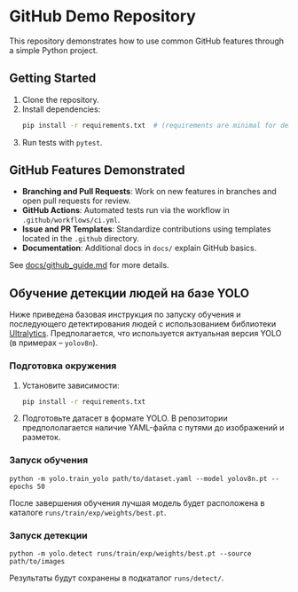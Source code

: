 # GitHub Demo Repository

This repository demonstrates how to use common GitHub features through a
simple Python project.

## Getting Started

1. Clone the repository.
2. Install dependencies:
   ```bash
   pip install -r requirements.txt  # (requirements are minimal for demo)
   ```
3. Run tests with `pytest`.

## GitHub Features Demonstrated

- **Branching and Pull Requests**: Work on new features in branches and open
  pull requests for review.
- **GitHub Actions**: Automated tests run via the workflow in
  `.github/workflows/ci.yml`.
- **Issue and PR Templates**: Standardize contributions using templates
  located in the `.github` directory.
- **Documentation**: Additional docs in `docs/` explain GitHub basics.

See [docs/github_guide.md](docs/github_guide.md) for more details.

## Обучение детекции людей на базе YOLO

Ниже приведена базовая инструкция по запуску обучения и последующего детектирования людей c использованием библиотеки [Ultralytics](https://github.com/ultralytics/ultralytics). Предполагается, что используется актуальная версия YOLO (в примерах – `yolov8n`).

### Подготовка окружения

1. Установите зависимости:
   ```bash
   pip install -r requirements.txt
   ```
2. Подготовьте датасет в формате YOLO. В репозитории предпололагается наличие YAML-файла с путями до изображений и разметок.

### Запуск обучения

```
python -m yolo.train_yolo path/to/dataset.yaml --model yolov8n.pt --epochs 50
```

После завершения обучения лучшая модель будет расположена в каталоге `runs/train/exp/weights/best.pt`.

### Запуск детекции

```
python -m yolo.detect runs/train/exp/weights/best.pt --source path/to/images
```

Результаты будут сохранены в подкаталог `runs/detect/`.

